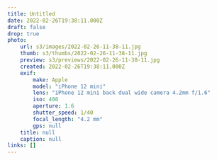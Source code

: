 ```yaml
---
title: Untitled
date: 2022-02-26T19:38:11.000Z
draft: false
drop: true
photo:
    url: s3/images/2022-02-26-11-38-11.jpg
    thumb: s3/thumbs/2022-02-26-11-38-11.jpg
    preview: s3/previews/2022-02-26-11-38-11.jpg
    created: 2022-02-26T19:38:11.000Z
    exif:
        make: Apple
        model: "iPhone 12 mini"
        lens: "iPhone 12 mini back dual wide camera 4.2mm f/1.6"
        iso: 400
        aperture: 1.6
        shutter_speed: 1/40
        focal_length: "4.2 mm"
        gps: null
    title: null
    caption: null
links: []
---
```

